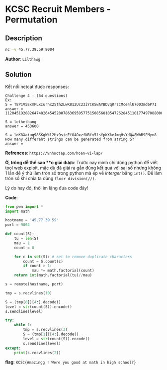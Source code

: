# KCSC Recruit Members - Permutation

## Description
```bash
nc -v 45.77.39.59 9004
```
**Author**: `Lilthawg`

## Solution
Kết nối netcat được responses:
``` 
Challenge 4 : (64 questions)
Ex:
S = T8P1V5ExmPLxIurhx2Sth2LwK812Uc23iYCKSwAYBDvqRrsCMce4lU7003md6P7I
answer = 1120451928826474826454528078636959577515085681054726284511017749708800000000000000

S = lethethang
answer = 453600

S = loK8Xaiuq98SKgWkl2Hx9sicEfOAOxzfNRfv5lsYpKXkeJmqHsYdQw8WhB9EMyn8
How many different strings can be generated from string S?
answer = 
```
**Refrences**: `https://vnhoctap.com/hoan-vi-lap/`

**Ờ, trông dễ thế sao \*\*o giải được**: Trước nay mình chỉ dùng python để viết tool web exploit, mặc dù đã giải ra gần đúng kết quả với sai số nhưng không 1 lần để ý thử làm tròn số trong python mà ép về *interger* bằng `int()`. Để làm tròn số khi chia ta dùng `floor division(//)`.

Lý do hay đó, thôi im lặng đưa code đây!

**Code**:

```python
from pwn import *
import math

hostname = '45.77.39.59'
port = 9004

def count(S):
    tu = len(S)
    mau = 1
    count = 0

    for c in set(S): # set to remove duplicate characters
        count = S.count(c)
        if count > 1:
            mau *= math.factorial(count)
    return int(math.factorial(tu)//mau)

s = remote(hostname, port)

tmp = s.recvlines(10)

S = (tmp[8])[4:].decode()
level = str(count(S)).encode()
s.sendline(level)

try:
    while 1:
        tmp = s.recvlines(3)
        S = (tmp[1])[4:].decode()
        level = str(count(S)).encode()
        s.sendline(level)
except:
    print(s.recvlines(2))
```

**flag**: `KCSC{Amazingg ! Were you good at math in high school?}`
